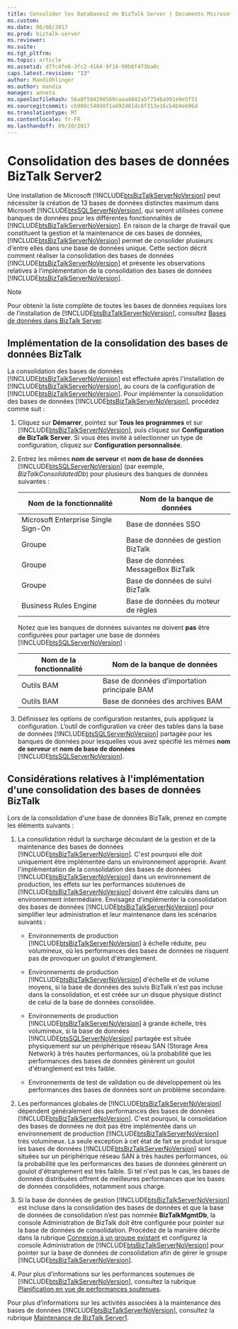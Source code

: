 ```yaml
---
title: Consolider les Databases2 de BizTalk Server | Documents Microsoft
ms.custom: 
ms.date: 06/08/2017
ms.prod: biztalk-server
ms.reviewer: 
ms.suite: 
ms.tgt_pltfrm: 
ms.topic: article
ms.assetid: d7fc4fe6-3fc2-4164-9f16-90b6f473ba8c
caps.latest.revision: "13"
author: MandiOhlinger
ms.author: mandia
manager: anneta
ms.openlocfilehash: 56a8f594298569caaa4842a5f754ba991e9e5f51
ms.sourcegitcommit: cb908c540d8f1a692d01dc8f313e16cb4b4e696d
ms.translationtype: MT
ms.contentlocale: fr-FR
ms.lasthandoff: 09/20/2017
---
```

# <a name="consolidate-the-biztalk-server-databases2"></a>Consolidation des bases de données BizTalk Server2
Une installation de Microsoft [!INCLUDE[btsBizTalkServerNoVersion](../includes/btsbiztalkservernoversion-md.md)] peut nécessiter la création de 13 bases de données distinctes maximum dans Microsoft [!INCLUDE[btsSQLServerNoVersion](../includes/btssqlservernoversion-md.md)], qui seront utilisées comme banques de données pour les différentes fonctionnalités de [!INCLUDE[btsBizTalkServerNoVersion](../includes/btsbiztalkservernoversion-md.md)]. En raison de la charge de travail que constituent la gestion et la maintenance de ces bases de données, [!INCLUDE[btsBizTalkServerNoVersion](../includes/btsbiztalkservernoversion-md.md)] permet de consolider plusieurs d'entre elles dans une base de données unique. Cette section décrit comment réaliser la consolidation des bases de données [!INCLUDE[btsBizTalkServerNoVersion](../includes/btsbiztalkservernoversion-md.md)] et présente les observations relatives à l’implémentation de la consolidation des bases de données [!INCLUDE[btsBizTalkServerNoVersion](../includes/btsbiztalkservernoversion-md.md)].  
  
> [!NOTE]
>  Pour obtenir la liste complète de toutes les bases de données requises lors de l’installation de [!INCLUDE[btsBizTalkServerNoVersion](../includes/btsbiztalkservernoversion-md.md)], consultez [Bases de données dans BizTalk Server](../core/databases-in-biztalk-server.md).  
  
## <a name="implementing-biztalk-database-consolidation"></a>Implémentation de la consolidation des bases de données BizTalk  
 La consolidation des bases de données [!INCLUDE[btsBizTalkServerNoVersion](../includes/btsbiztalkservernoversion-md.md)] est effectuée après l'installation de [!INCLUDE[btsBizTalkServerNoVersion](../includes/btsbiztalkservernoversion-md.md)], au cours de la configuration de [!INCLUDE[btsBizTalkServerNoVersion](../includes/btsbiztalkservernoversion-md.md)]. Pour implémenter la consolidation des bases de données [!INCLUDE[btsBizTalkServerNoVersion](../includes/btsbiztalkservernoversion-md.md)], procédez comme suit :  
  
1.  Cliquez sur **Démarrer**, pointez sur **Tous les programmes** et sur [!INCLUDE[btsBizTalkServerNoVersion](../includes/btsbiztalkservernoversion-md.md)], puis cliquez sur **Configuration de BizTalk Server**. Si vous êtes invité à sélectionner un type de configuration, cliquez sur **Configuration personnalisée**.  
  
2.  Entrez les mêmes **nom de serveur** et **nom de base de données** [!INCLUDE[btsSQLServerNoVersion](../includes/btssqlservernoversion-md.md)] (par exemple, *BizTalkConsolidatedDb*) pour plusieurs des banques de données suivantes :  
  
    |Nom de la fonctionnalité|Nom de la banque de données|  
    |------------------|---------------------|  
    |Microsoft Enterprise Single Sign-On|Base de données SSO|  
    |Groupe|Base de données de gestion BizTalk|  
    |Groupe|Base de données MessageBox BizTalk|  
    |Groupe|Base de données de suivi BizTalk|  
    |Business Rules Engine|Base de données du moteur de règles|  
  
     Notez que les banques de données suivantes ne doivent **pas** être configurées pour partager une base de données [!INCLUDE[btsSQLServerNoVersion](../includes/btssqlservernoversion-md.md)] :  
  
    |Nom de la fonctionnalité|Nom de la banque de données|  
    |------------------|---------------------|  
    |Outils BAM|Base de données d’importation principale BAM|  
    |Outils BAM|Base de données des archives BAM|  
  
3.  Définissez les options de configuration restantes, puis appliquez la configuration. L’outil de configuration va créer des tables dans la base de données [!INCLUDE[btsSQLServerNoVersion](../includes/btssqlservernoversion-md.md)] partagée pour les banques de données pour lesquelles vous avez spécifié les mêmes **nom de serveur** et **nom de base de données** [!INCLUDE[btsSQLServerNoVersion](../includes/btssqlservernoversion-md.md)].  
  
## <a name="considerations-for-implementing-biztalk-database-consolidation"></a>Considérations relatives à l'implémentation d'une consolidation des bases de données BizTalk  
 Lors de la consolidation d'une base de données BizTalk, prenez en compte les éléments suivants :  
  
1.  La consolidation réduit la surcharge découlant de la gestion et de la maintenance des bases de données [!INCLUDE[btsBizTalkServerNoVersion](../includes/btsbiztalkservernoversion-md.md)]. C'est pourquoi elle doit uniquement être implémentée dans un environnement approprié. Avant l'implémentation de la consolidation des bases de données [!INCLUDE[btsBizTalkServerNoVersion](../includes/btsbiztalkservernoversion-md.md)] dans un environnement de production, les effets sur les performances soutenues de [!INCLUDE[btsBizTalkServerNoVersion](../includes/btsbiztalkservernoversion-md.md)] doivent être calculés dans un environnement intermédiaire. Envisagez d'implémenter la consolidation des bases de données [!INCLUDE[btsBizTalkServerNoVersion](../includes/btsbiztalkservernoversion-md.md)] pour simplifier leur administration et leur maintenance dans les scénarios suivants :  
  
    -   Environnements de production [!INCLUDE[btsBizTalkServerNoVersion](../includes/btsbiztalkservernoversion-md.md)] à échelle réduite, peu volumineux, où les performances des bases de données ne risquent pas de provoquer un goulot d'étranglement.  
  
    -   Environnements de production [!INCLUDE[btsBizTalkServerNoVersion](../includes/btsbiztalkservernoversion-md.md)] d'échelle et de volume moyens, si la base de données des suivis BizTalk n'est pas incluse dans la consolidation, et est créée sur un disque physique distinct de celui de la base de données consolidée.  
  
    -   Environnements de production [!INCLUDE[btsBizTalkServerNoVersion](../includes/btsbiztalkservernoversion-md.md)] à grande échelle, très volumineux, si la base de données [!INCLUDE[btsSQLServerNoVersion](../includes/btssqlservernoversion-md.md)] partagée est située physiquement sur un périphérique réseau SAN (Storage Area Network) à très hautes performances, où la probabilité que les performances des bases de données génèrent un goulot d'étranglement est très faible.  
  
    -   Environnements de test de validation ou de développement où les performances des bases de données sont un problème secondaire.  
  
2.  Les performances globales de [!INCLUDE[btsBizTalkServerNoVersion](../includes/btsbiztalkservernoversion-md.md)] dépendent généralement des performances des bases de données [!INCLUDE[btsBizTalkServerNoVersion](../includes/btsbiztalkservernoversion-md.md)]. C'est pourquoi, la consolidation des bases de données ne doit pas être implémentée dans un environnement de production [!INCLUDE[btsBizTalkServerNoVersion](../includes/btsbiztalkservernoversion-md.md)] très volumineux. La seule exception à cet état de fait se produit lorsque les bases de données [!INCLUDE[btsBizTalkServerNoVersion](../includes/btsbiztalkservernoversion-md.md)] sont situées sur un périphérique réseau SAN à très hautes performances, où la probabilité que les performances des bases de données génèrent un goulot d'étranglement est très faible. Si tel n'est pas le cas, les bases de données distribuées offrent de meilleures performances que les bases de données consolidées, notamment sous charge.  
  
3.  Si la base de données de gestion [!INCLUDE[btsBizTalkServerNoVersion](../includes/btsbiztalkservernoversion-md.md)] est incluse dans la consolidation des bases de données et que la base de données de consolidation n’est pas nommée **BizTalkMgmtDb**, la console Administration de BizTalk doit être configurée pour pointer sur la base de données de consolidation. Procédez de la manière décrite dans la rubrique [Connexion à un groupe existant](../core/how-to-connect-to-an-existing-group.md) et configurez la console Administration de [!INCLUDE[btsBizTalkServerNoVersion](../includes/btsbiztalkservernoversion-md.md)] pour pointer sur la base de données de consolidation afin de gérer le groupe [!INCLUDE[btsBizTalkServerNoVersion](../includes/btsbiztalkservernoversion-md.md)].  
  
4.  Pour plus d’informations sur les performances soutenues de [!INCLUDE[btsBizTalkServerNoVersion](../includes/btsbiztalkservernoversion-md.md)], consultez la rubrique [Planification en vue de performances soutenues](../core/planning-for-sustained-performance.md).  
  
 Pour plus d’informations sur les activités associées à la maintenance des bases de données [!INCLUDE[btsBizTalkServerNoVersion](../includes/btsbiztalkservernoversion-md.md)], consultez la rubrique [Maintenance de BizTalk Server1](../core/maintaining-biztalk-server1.md).